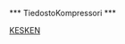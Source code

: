 *** TiedostoKompressori ***


[KESKEN](https://github.com/thvaisa/TiRaLabra/blob/master/Dokumentaatio/m%C3%A4%C3%A4rittelydokumentti.pdf)
